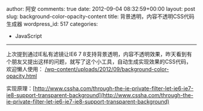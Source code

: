 author: 阿安
comments: true
date: 2012-09-04 08:32:59+00:00
layout: post
slug: background-color-opacity-content
title: 背景透明，内容不透明CSS代码生成器
wordpress_id: 517
categories:
- JavaScript
---

上次提到通过IE私有滤镜让IE6 7 8支持背景透明，内容不透明效果，昨天看到有个朋友又提出这样的问题，就写了这个小工具，自动生成实现效果的CSS代码，欢迎懒人使用：
[/wp-content/uploads/2012/09/background-color-opacity.html](/wp-content/uploads/2012/09/background-color-opacity.html)

实现原理：[http://www.cssha.com/through-the-ie-private-filter-let-ie6-ie7-ie8-support-transparent-background](http://www.cssha.com/through-the-ie-private-filter-let-ie6-ie7-ie8-support-transparent-background)
